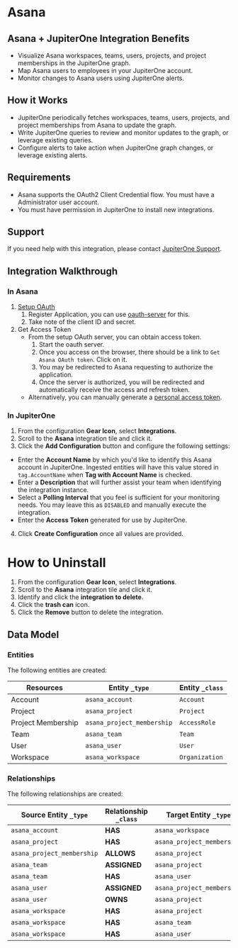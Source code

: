 # Asana

## Asana + JupiterOne Integration Benefits

- Visualize Asana workspaces, teams, users, projects, and project memberships in
  the JupiterOne graph.
- Map Asana users to employees in your JupiterOne account.
- Monitor changes to Asana users using JupiterOne alerts.

## How it Works

- JupiterOne periodically fetches workspaces, teams, users, projects, and
  project memberships from Asana to update the graph.
- Write JupiterOne queries to review and monitor updates to the graph, or
  leverage existing queries.
- Configure alerts to take action when JupiterOne graph changes, or leverage
  existing alerts.

## Requirements

- Asana supports the OAuth2 Client Credential flow. You must have a
  Administrator user account.
- You must have permission in JupiterOne to install new integrations.

## Support

If you need help with this integration, please contact
[JupiterOne Support](https://support.jupiterone.io).

## Integration Walkthrough

### In Asana

1. [Setup OAuth](https://developers.asana.com/docs/oauth)
   1. Register Application, you can use [oauth-server](../oauth-server/) for
      this.
   2. Take note of the client ID and secret.
2. Get Access Token
   - From the setup OAuth server, you can obtain access token.
     1. Start the oauth server.
     2. Once you access on the browser, there should be a link to
        `Get Asana OAuth token`. Click on it.
     3. You may be redirected to Asana requesting to authorize the application.
     4. Once the server is authorized, you will be redirected and automatically
        receive the access and refresh token.
   - Alternatively, you can manually generate a
     [personal access token](https://developers.asana.com/docs/personal-access-token).

### In JupiterOne

1. From the configuration **Gear Icon**, select **Integrations**.
2. Scroll to the **Asana** integration tile and click it.
3. Click the **Add Configuration** button and configure the following settings:

- Enter the **Account Name** by which you'd like to identify this Asana account
  in JupiterOne. Ingested entities will have this value stored in
  `tag.AccountName` when **Tag with Account Name** is checked.
- Enter a **Description** that will further assist your team when identifying
  the integration instance.
- Select a **Polling Interval** that you feel is sufficient for your monitoring
  needs. You may leave this as `DISABLED` and manually execute the integration.
- Enter the **Access Token** generated for use by JupiterOne.

4. Click **Create Configuration** once all values are provided.

# How to Uninstall

1. From the configuration **Gear Icon**, select **Integrations**.
2. Scroll to the **Asana** integration tile and click it.
3. Identify and click the **integration to delete**.
4. Click the **trash can** icon.
5. Click the **Remove** button to delete the integration.

<!-- {J1_DOCUMENTATION_MARKER_START} -->
<!--
********************************************************************************
NOTE: ALL OF THE FOLLOWING DOCUMENTATION IS GENERATED USING THE
"j1-integration document" COMMAND. DO NOT EDIT BY HAND! PLEASE SEE THE DEVELOPER
DOCUMENTATION FOR USAGE INFORMATION:

https://github.com/JupiterOne/sdk/blob/main/docs/integrations/development.md
********************************************************************************
-->

## Data Model

### Entities

The following entities are created:

| Resources          | Entity `_type`             | Entity `_class` |
| ------------------ | -------------------------- | --------------- |
| Account            | `asana_account`            | `Account`       |
| Project            | `asana_project`            | `Project`       |
| Project Membership | `asana_project_membership` | `AccessRole`    |
| Team               | `asana_team`               | `Team`          |
| User               | `asana_user`               | `User`          |
| Workspace          | `asana_workspace`          | `Organization`  |

### Relationships

The following relationships are created:

| Source Entity `_type`      | Relationship `_class` | Target Entity `_type`      |
| -------------------------- | --------------------- | -------------------------- |
| `asana_account`            | **HAS**               | `asana_workspace`          |
| `asana_project`            | **HAS**               | `asana_project_membership` |
| `asana_project_membership` | **ALLOWS**            | `asana_project`            |
| `asana_team`               | **ASSIGNED**          | `asana_project`            |
| `asana_team`               | **HAS**               | `asana_user`               |
| `asana_user`               | **ASSIGNED**          | `asana_project_membership` |
| `asana_user`               | **OWNS**              | `asana_project`            |
| `asana_workspace`          | **HAS**               | `asana_project`            |
| `asana_workspace`          | **HAS**               | `asana_team`               |
| `asana_workspace`          | **HAS**               | `asana_user`               |

<!--
********************************************************************************
END OF GENERATED DOCUMENTATION AFTER BELOW MARKER
********************************************************************************
-->
<!-- {J1_DOCUMENTATION_MARKER_END} -->
